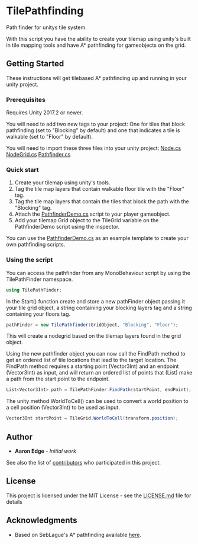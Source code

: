 # TilePathfinding

Path finder for unitys tile system.

With this script you have the ability to create your tilemap using unity's built in tile mapping tools and have A* pathfinding for gameobjects on the grid.

## Getting Started

These instructions will get tilebased A* pathfinding up and running in your unity project.

### Prerequisites

Requires Unity 2017.2 or newer.

You will need to add two new tags to your project: 
One for tiles that block pathfinding (set to "Blocking" by default)
and one that indicates a tile is walkable (set to "Floor" by default).

You will need to import these three files into your unity project:
[Node.cs](Node.cs)
[NodeGrid.cs](NodeGrid.cs)
[Pathfinder.cs](Pathfinder.cs)

### Quick start

1. Create your tilemap using unity's tools.
2. Tag the tile map layers that contain walkable floor tile with the "Floor" tag.
3. Tag the tile map layers that contain the tiles that block the path with the "Blocking" tag.
4. Attach the [PathfinderDemo.cs](PathfinderDemo.cs) script to your player gameobject.
5. Add your tilemap Grid object to the TileGrid variable on the PathfinderDemo script using the inspector.

You can use the [PathfinderDemo.cs](PathfinderDemo.cs) as an example template to create your own pathfinding scripts.

### Using the script

You can access the pathfinder from any MonoBehaviour script by using the TilePathFinder namespace.

```cs
using TilePathFinder;
```

In the Start() function create and store a new pathFinder object passing it your tile grid object, a string containing your blocking layers tag and a string containing your floors tag.

```cs
pathFinder = new TilePathfinder(GridObject, "Blocking", "Floor");
```

This will create a nodegrid based on the tilemap layers found in the grid object.

Using the new pathfinder object you can now call the FindPath method to get an ordered list of tile locations that lead to the target location.
The FindPath method requires a starting point (Vector3Int) and an endpoint (Vector3Int) as input, and will return an ordered list of points that (List<Vector3Int>) make a path from the start point to the endpoint.

```cs
List<Vector3Int> path = TilePathFinder.FindPath(startPoint, endPoint);
```

The unity method WorldToCell() can be used to convert a world position to a cell position (Vector3Int) to be used as input.

```cs
Vector3Int startPoint = TileGrid.WorldToCell(transform.position);
```

## Author

* **Aaron Edge** - *Initial work*

See also the list of [contributors](https://github.com/AaronEdge/TilePathfinding/contributors) who participated in this project.

## License

This project is licensed under the MIT License - see the [LICENSE.md](LICENSE.md) file for details

## Acknowledgments

* Based on SebLague's A* pathfinding available [here](https://github.com/SebLague/Pathfinding).

